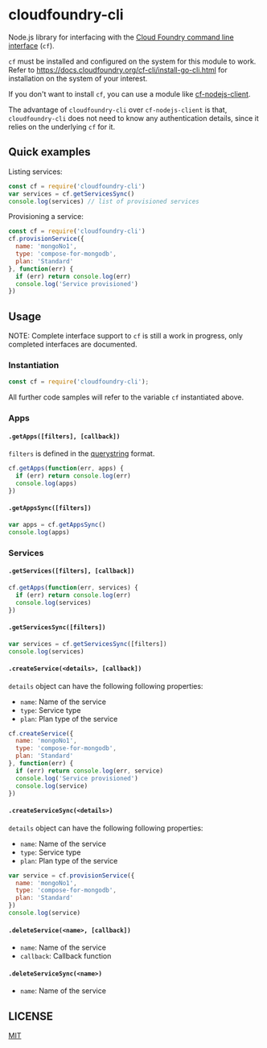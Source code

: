 # cloudfoundry-cli

Node.js library for interfacing with the [Cloud Foundry command line interface](https://docs.cloudfoundry.org/cf-cli/) (`cf`).

`cf` must be installed and configured on the system for this module to work. Refer to https://docs.cloudfoundry.org/cf-cli/install-go-cli.html for installation on the system of your interest.

If you don't want to install `cf`, you can use a module like [cf-nodejs-client](https://github.com/IBM-Bluemix/cf-nodejs-client).

The advantage of `cloudfoundry-cli` over `cf-nodejs-client` is that, `cloudfoundry-cli` does not need to know any authentication
details, since it relies on the underlying `cf` for it. 

## Quick examples

Listing services:

```js
const cf = require('cloudfoundry-cli')
var services = cf.getServicesSync()
console.log(services) // list of provisioned services
```

Provisioning a service:

```js
const cf = require('cloudfoundry-cli')
cf.provisionService({
  name: 'mongoNo1',
  type: 'compose-for-mongodb',
  plan: 'Standard'
}, function(err) {
  if (err) return console.log(err)
  console.log('Service provisioned')
})
```

## Usage

NOTE: Complete interface support to `cf` is still a work in progress, only completed interfaces are documented. 

### Instantiation

```js
const cf = require('cloudfoundry-cli');
```

All further code samples will refer to the variable `cf` instantiated above.

### Apps

#### `.getApps([filters], [callback])`

`filters` is defined in the [querystring](https://nodejs.org/api/querystring.html) format.

```js
cf.getApps(function(err, apps) {
  if (err) return console.log(err)
  console.log(apps)
})
```

#### `.getAppsSync([filters])`

```js
var apps = cf.getAppsSync()
console.log(apps)
```

### Services

#### `.getServices([filters], [callback])`

```js
cf.getApps(function(err, services) {
  if (err) return console.log(err)
  console.log(services)
})
```

#### `.getServicesSync([filters])`

```js
var services = cf.getServicesSync([filters])
console.log(services)
```

#### `.createService(<details>, [callback])`

`details` object can have the following following properties:

- `name`: Name of the service
- `type`: Service type
- `plan`: Plan type of the service

```js
cf.createService({
  name: 'mongoNo1',
  type: 'compose-for-mongodb',
  plan: 'Standard'
}, function(err) {
  if (err) return console.log(err, service)
  console.log('Service provisioned')
  console.log(service)
})
```

#### `.createServiceSync(<details>)`

`details` object can have the following following properties:

- `name`: Name of the service
- `type`: Service type
- `plan`: Plan type of the service

```js
var service = cf.provisionService({
  name: 'mongoNo1',
  type: 'compose-for-mongodb',
  plan: 'Standard'
})
console.log(service)
```

#### `.deleteService(<name>, [callback])`

- `name`: Name of the service
- `callback`: Callback function

#### `.deleteServiceSync(<name>)`

- `name`: Name of the service

## LICENSE

[MIT](LICENSE)
